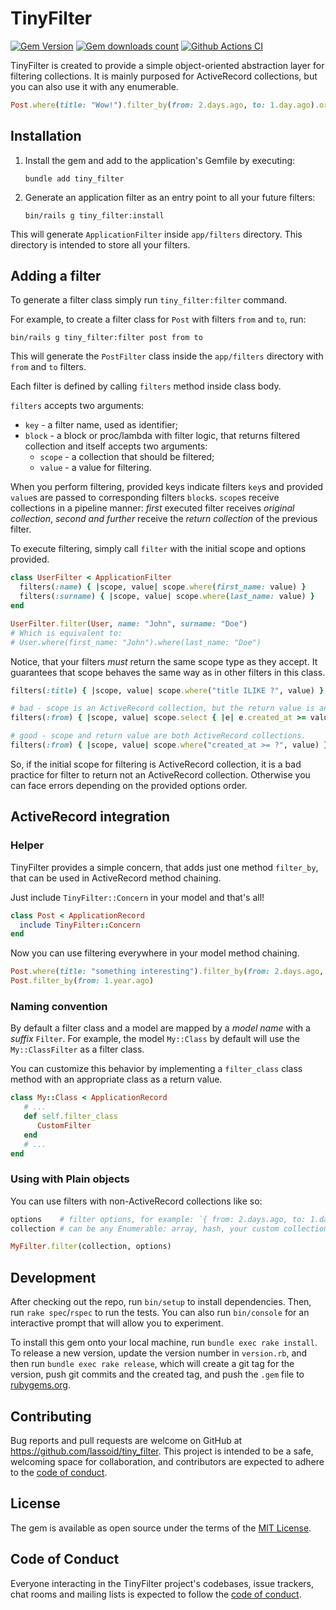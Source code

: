 # TinyFilter

[![Gem Version](https://badge.fury.io/rb/tiny_filter.svg)](https://rubygems.org/gems/tiny_filter)
[![Gem downloads count](https://img.shields.io/gem/dt/tiny_filter)](https://rubygems.org/gems/tiny_filter)
[![Github Actions CI](https://github.com/lassoid/tiny_filter/actions/workflows/ci.yml/badge.svg?branch=main)](https://github.com/lassoid/tiny_filter/actions/workflows/ci.yml)

TinyFilter is created to provide a simple object-oriented abstraction layer for filtering collections.
It is mainly purposed for ActiveRecord collections, but you can also use it with any enumerable.

```ruby
Post.where(title: "Wow!").filter_by(from: 2.days.ago, to: 1.day.ago).order(:created_at)
```

## Installation

1. Install the gem and add to the application's Gemfile by executing:

   ```shell
   bundle add tiny_filter
   ```

2. Generate an application filter as an entry point to all your future filters:

   ```shell
   bin/rails g tiny_filter:install
   ```

This will generate `ApplicationFilter` inside `app/filters` directory.
This directory is intended to store all your filters.

## Adding a filter

To generate a filter class simply run `tiny_filter:filter` command.

For example, to create a filter class for `Post` with filters `from` and `to`, run:

```shell
bin/rails g tiny_filter:filter post from to
```

This will generate the `PostFilter` class inside the `app/filters` directory with `from` and `to` filters.

Each filter is defined by calling `filters` method inside class body.

`filters` accepts two arguments:
- `key` - a filter name, used as identifier;
- `block` - a block or proc/lambda with filter logic, that returns filtered collection and itself accepts two arguments:
  - `scope` - a collection that should be filtered;
  - `value` - a value for filtering.

When you perform filtering, provided keys indicate filters `key`s and provided `value`s are passed to corresponding filters `block`s.
`scope`s receive collections in a pipeline manner:
_first_ executed filter receives _original collection_,
_second and further_ receive the _return collection_ of the previous filter.

To execute filtering, simply call `filter` with the initial scope and options provided.

```ruby
class UserFilter < ApplicationFilter
  filters(:name) { |scope, value| scope.where(first_name: value) }
  filters(:surname) { |scope, value| scope.where(last_name: value) }
end

UserFilter.filter(User, name: "John", surname: "Doe")
# Which is equivalent to:
# User.where(first_name: "John").where(last_name: "Doe")
```

Notice, that your filters _must_ return the same scope type as they accept.
It guarantees that scope behaves the same way as in other filters in this class.

```ruby
filters(:title) { |scope, value| scope.where("title ILIKE ?", value) }

# bad - scope is an ActiveRecord collection, but the return value is an array.
filters(:from) { |scope, value| scope.select { |e| e.created_at >= value } }

# good - scope and return value are both ActiveRecord collections.
filters(:from) { |scope, value| scope.where("created_at >= ?", value) }
```

So, if the initial scope for filtering is ActiveRecord collection,
it is a bad practice for filter to return not an ActiveRecord collection.
Otherwise you can face errors depending on the provided options order.

## ActiveRecord integration

### Helper

TinyFilter provides a simple concern, that adds just one method `filter_by`, that can be used in ActiveRecord method chaining.

Just include `TinyFilter::Concern` in your model and that's all!

```ruby
class Post < ApplicationRecord
  include TinyFilter::Concern
end
```

Now you can use filtering everywhere in your model method chaining.

```ruby
Post.where(title: "something interesting").filter_by(from: 2.days.ago, to: 1.day.ago).order(:title)
Post.filter_by(from: 1.year.ago)
```

### Naming convention

By default a filter class and a model are mapped by a _model name_ with a _suffix_ `Filter`.
For example, the model `My::Class` by default will use the `My::ClassFilter` as a filter class.

You can customize this behavior by implementing a `filter_class` class method with an appropriate class as a return value.

```ruby
class My::Class < ApplicationRecord
   # ...
   def self.filter_class
      CustomFilter
   end
   # ...
end
```

### Using with Plain objects

You can use filters with non-ActiveRecord collections like so:

```ruby
options    # filter options, for example: `{ from: 2.days.ago, to: 1.day.ago }`
collection # can be any Enumerable: array, hash, your custom collection, etc etc

MyFilter.filter(collection, options)
```

## Development

After checking out the repo, run `bin/setup` to install dependencies. Then, run `rake spec`/`rspec` to run the tests.
You can also run `bin/console` for an interactive prompt that will allow you to experiment.

To install this gem onto your local machine, run `bundle exec rake install`.
To release a new version, update the version number in `version.rb`, and then run `bundle exec rake release`,
which will create a git tag for the version, push git commits and the created tag,
and push the `.gem` file to [rubygems.org](https://rubygems.org).

## Contributing

Bug reports and pull requests are welcome on GitHub at https://github.com/lassoid/tiny_filter.
This project is intended to be a safe, welcoming space for collaboration, and contributors
are expected to adhere to the [code of conduct](https://github.com/lassoid/tiny_filter/blob/main/CODE_OF_CONDUCT.md).

## License

The gem is available as open source under the terms of the [MIT License](https://opensource.org/licenses/MIT).

## Code of Conduct

Everyone interacting in the TinyFilter project's codebases, issue trackers, chat rooms and mailing lists
is expected to follow the [code of conduct](https://github.com/lassoid/tiny_filter/blob/main/CODE_OF_CONDUCT.md).
